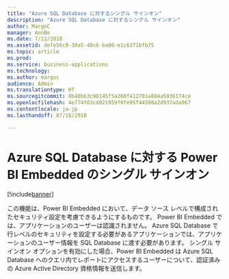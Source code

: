 ```yaml
---
title: "Azure SQL Database に対するシングル サインオン"
description: "Azure SQL Database に対するシングル サインオン"
author: MargoC
manager: AnnBe
ms.date: 7/22/2018
ms.assetid: defe56c9-38a5-48c6-ba86-e1c6371bfb75
ms.topic: article
ms.prod: 
ms.service: business-applications
ms.technology: 
ms.author: margoc
audience: Admin
ms.translationtype: HT
ms.sourcegitcommit: 0b40bb3c98145f5a260f412701a884a5936174ce
ms.openlocfilehash: 4e774f63cd021959f0fe95f44598a2d937ada967
ms.contentlocale: ja-jp
ms.lasthandoff: 07/18/2018

---
```

#  <a name="power-bi-embedded-single-sign-on-for-azure-sql-database"></a>Azure SQL Database に対する Power BI Embedded のシングル サインオン


[!include[banner](../../../includes/banner.md)]

この機能は、Power BI Embedded において、データ ソース レベルで構成されたセキュリティ設定を考慮できるようにするものです。 Power BI Embedded では、アプリケーションのユーザーは認識されません。 Azure SQL Database で行レベルのセキュリティを設定する必要があるアプリケーションでは、アプリケーションのユーザー情報を SQL Database に渡す必要があります。 シングル サインオン オプションを有効にした場合、Power BI Embedded は Azure SQL Database へのクエリ内でレポートにアクセスするユーザーについて、認証済みの Azure Active Directory 資格情報を送信します。 

